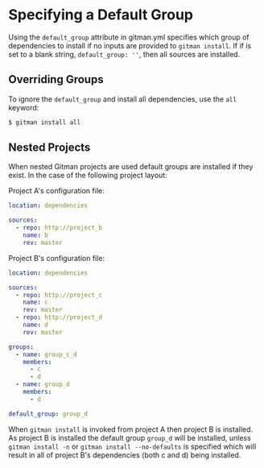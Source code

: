 # Specifying a Default Group

Using the `default_group` attribute in gitman.yml specifies which group of
dependencies to install if no inputs are provided to `gitman install`. If
if is set to a blank string, `default_group: ''`, then all sources are
installed.

## Overriding Groups

To ignore the `default_group` and install all dependencies, use the `all` keyword:

```sh
$ gitman install all
```

## Nested Projects

When nested Gitman projects are used default groups are installed if they
exist. In the case of the following project layout:

Project A's configuration file:

```yaml
location: dependencies

sources:
  - repo: http://project_b
    name: b
    rev: master
```

Project B's configuration file:

```yaml
location: dependencies

sources:
  - repo: http://project_c
    name: c
    rev: master
  - repo: http://project_d
    name: d
    rev: master

groups:
  - name: group_c_d
    members:
      - c
      - d
  - name: group_d
    members:
      - d

default_group: group_d
```

When `gitman install` is invoked from project A then project B is installed.
As project B is installed the default group `group_d` will be installed, unless
`gitman install -n` or `gitman install --no-defaults` is specified which will result in all of project B's dependencies (both c and d) being installed.
